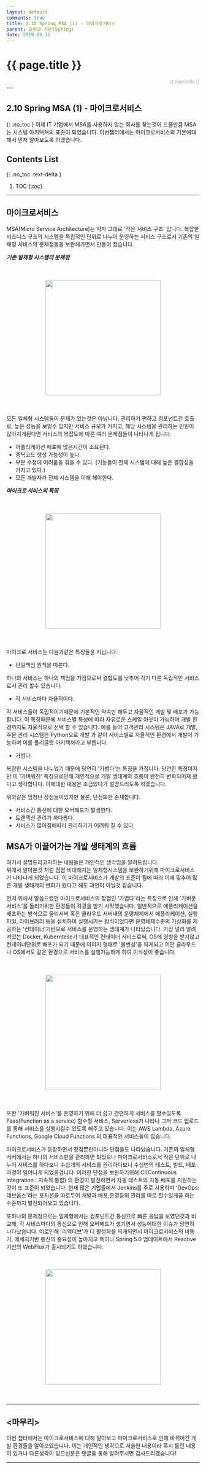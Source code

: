 ```yaml
---
layout: default
comments: true
title: 2.10 Spring MSA (1) - 마이크로서비스
parent: 요령과 기본(Spring)
date: 2019.06.12
---
```


<h1>{{ page.title }}</h1>  
<div style="text-align:right; font-size:11px; color:#aaa">{{ page.date }} </div>
---

## 2.10 Spring MSA (1) - 마이크로서비스
{: .no_toc }
이제 IT 기업에서 MSA를 사용하지 않는 회사를 찾는것이 드물만큼 MSA는 시스템 아키텍쳐의 표준이 되었습니다. 이번챕터에서는 마이크로서비스의 기본에대해서 먼저 알아보도록 하겠습니다.

## Contents List
{: .no_toc .text-delta }

1. TOC
{:toc}

---

## 마이크로서비스

MSA(Micro Service Architecture)는 약자 그대로 '작은 서비스 구조' 입니다. 복잡한 비즈니스 구조의 시스템을 독립적인 단위로 나누어 운영하는 서비스 구조로서 기존의 일체형 서비스의 문제점들을 보완해가면서 만들어 졌습니다.  
  
***기존 일체형 시스템의 문제점***

<div style="text-align:center; margin:50px 0;">
<img src="https://taes-k.github.io/assets/images/trick_basic/spring_msa_1/monolithic_architecture.png" style="height:300px;">
</div>   

모든 일체형 시스템들이 문제가 있는것은 아닙니다. 관리하기 편하고 컴포넌트간 호출로, 높은 성능을 보일수 있지만 서비스 규모가 커지고, 해당 시스템을 관리하는 인원이 많아지게된다면 서비스의 복잡도에 따른 여러 문제점들이 나타나게 됩니다.  

- 어플리케이션 배포에 많은시간이 소요된다.
- 중복코드 생성 가능성이 높다. 
- 부분 수정에 어려움을 겪을 수 있다. (기능들이 전체 시스템에 대해 높은 결합성을 가지고 있다.)
- 모든 개발자가 전체 시스템을 이해 해야한다. 


***마이크로 서비스의 특징***

<div style="text-align:center; margin:50px 0;">
<img src="https://taes-k.github.io/assets/images/trick_basic/spring_msa_1/micro_service_architecture.png" style="height:300px; ">
</div>   

마이크로 서비스는 다음과같은 특징들을 지닙니다.  
  
- 단일책임 원칙을 따른다.   

하나의 서비스는 하나의 책임을 가짐으로써 결합도를 낮추어 각기 다른 독립적인 서비스로서 관리 할수 있습니다.   

- 각 서비스마다 자율적이다.  

각 서비스들이 독립적이기때문에 기본적인 약속만 해두고 자율적인 개발 및 배포가 가능합니다. 이 특징때문에 서비스별 특성에 따라 자유로운 스케일 아웃이 가능하며 개발 환경까지도 자율적으로 선택 할 수 있습니다. 예를 들어 고객관리 시스템은 JAVA로 개발, 주문 관리 시스템은 Python으로 개발 과 같이 서비스별로 자율적인 환경에서 개발이 가능하며 이를 폴리글랏 아키텍쳐라고 부릅니다.  

- 가볍다.  

복잡한 시스템을 나누었기 때문에 당연히 '가볍다'는 특징을 가집니다. 당연한 특징이지만 이 '가벼워진' 특징으로인해 개인적으로 개발 생태계와 흐름이 완전히 변화되어져 왔다고 생각합니다. 이에대한 내용은 조금있다가 설명드리도록 하겠습니다.   
   
   
위와같은 엄청난 장점들이있지만 물론, 단점또한 존재합니다.   

- 서비스간 통신에 대한 오버헤드가 발생한다.
- 트랜잭션 관리가 까다롭다.  
- 서비스가 많아짐에따라 관리하기가 어려워 질 수 있다.  

  
## MSA가 이끌어가는 개발 생태계의 흐름 

여기서 설명드리고자하는 내용들은 개인적인 생각임을 알려드립니다.  
위에서 알아본것 처럼 점점 비대해지는 일체형시스템을 보완하기위해 마이크로서비스가 나타나게 되었습니다. 이 마이크로서비스가 개발의 표준이 됨에 따라 이에 맞추어 많은 개발 생태계의 변화가 왔다고 해도 과언이 아닐것 같습니다.  
  
먼저 위에서 말씀드렸던 마이크로서비스의 장점인 '가볍다'라는 특징으로 인해 '가벼운 서비스'를 돌리기위한 환경들이 각광을 받기 시작했습니다. 일반적으로 애플리케이션을 배포하는 방식으로 물리서버 혹은 클라우드 서버내의 운영체제에서 애플리케이션, 실행 파일, 라이브러리 등을 설치하여 실행시키는 방식이었다면 운영체제수준의 가상화를 제공하는 '컨테이너'기반으로 서비스를 운영하는 생태계가 나타났습니다. 가장 널리 알려져있는 Docker, Kuberntese가 대표적인 컨테이너 서비스로써, OS에 영향을 받지않고 컨테이너단위로 배포가 되기 때문에 이미지 형태로 '불변성'을 띄게되고 어떤 클라우드나 OS에서도 같은 환경으로 서비스를 실행가능하게 하여 이식성이 좋습니다.  
  
  <div style="text-align:center; margin:50px 0;">
  <img src="https://taes-k.github.io/assets/images/trick_basic/spring_msa_1/container.png" style="height:300px;">
  </div>   
  
또한 '가벼워진 서비스'를 운영하기 위해 더 쉽고 간편하게 서비스를 할수있도록 Faas(Function as a service) 함수형 서비스, Serverless가 나타나 그저 코드 업로드를 통해 서비스를 실행시킬수 있도록 해주고 있습니다. 이는 AWS Lambda, Azure Functions, Google Cloud Functions 의 대표적인 서비스들이 있습니다.  
  
  마이크로서비스가 등장하면서 장점뿐만아니라 단점들도 나타났습니다. 기존의 일체형 서버에서는 하나의 서비스만을 관리하면 되었으나 마이크로서비스로서 작은 단위로 나누어 서비스를 하다보니 수십개의 서비스를 관리하다보니 수십번의 테스트, 빌드, 배포과정이 일어나게 되었을겁니다. 이러한 단점을 보완하기위해 CI(Continuous Integration : 지속적 통합) 의 환경이 발전하면서 자동 테스트와 자동 배포를 지원하는것이 또 표준이 되었습니다. 현재 많은 기업들에서 Jenkins를 주로 사용하며 'DevOps:데브옵스'라는 포지션을 따로두어 개발과 배포,운영등의 관리를 따로 할수있게끔 하는 수준까지 발전되어오고 있습니다.  
  
또하나의 문제점으로는 일체형에서는 컴포넌트간 통신으로 빠른 응답을 보였던것과 비교해, 각 서비스마다의 통신으로 인해 오버헤드가 생기면서 성능에대한 이슈가 당연히 나타났습니다. 이로인해 '리액티브'가 더 활성화를 띄게되면서 마이크로서비스의 비동기, 메세지기반 통신의 중요성이 높아지고 특히나 Spring 5.0 업데이트에서 Reactive 기반의 WebFlux가 출시되기도 하였습니다.  
  
<div style="text-align:center; margin:50px 0;">
<img src="https://taes-k.github.io/assets/images/trick_basic/spring_msa_1/reactive_micro_service.png" style="height:300px;">
</div>   
  
---

## <마무리>

이번 챕터에서는 마이크로서비스에 대해 알아보고 마이크로서비스로 인해 바뀌어간 개발 환경들을 알아보았습니다. 이는 개인적인 생각으로 서술한 내용이라 혹시 틀린 내용이 있거나 다른생각이 있으신분은 댓글을 통해 알려주시면 감사드리겠습니다!

---

